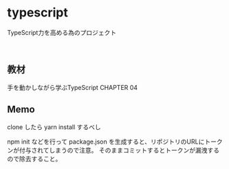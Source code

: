 # typescript

TypeScript力を高める為のプロジェクト  

<br>

## 教材
手を動かしながら学ぶTypeScript CHAPTER 04

## Memo
clone したら yarn install するべし

npm init などを行って package.json を生成すると、リポジトリのURLにトークンが付与されてしまうので注意。
そのままコミットするとトークンが漏洩するので除去すること。
